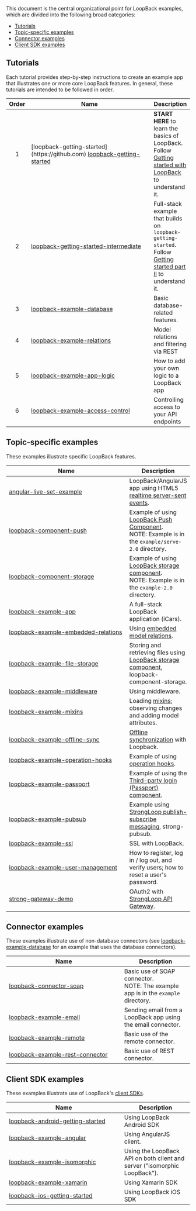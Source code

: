 This document is the central organizational point for LoopBack examples, which are divided into the following broad categories:

- [Tutorials](#tutorials)
- [Topic-specific examples](#topic-specific-examples)
- [Connector examples](#connector-examples)
- [Client SDK examples](#client-sdk-examples)

## Tutorials

Each tutorial provides step-by-step instructions to create an example app that illustrates one or more
core LoopBack features.
In general, these tutorials are intended to be followed in order.

<table>
  <thead>
    <tr>
      <th align="center">Order</th>
      <th width="320">Name</th>
      <th>Description</th>
    </tr>
  </thead>
  <tbody>
    <tr>
      <td align="center">1</td>
      <td>
        [loopback-getting-started](https://github.com)
        <a href="https://github.com/strongloop/loopback-getting-started">loopback-getting-started</a>
      </td>
      <td>
        <b>START HERE</b> to learn the basics of LoopBack. Follow <a href="http://docs.strongloop.com/display/LB/Getting+started+with+LoopBack">Getting started with LoopBack</a> to understand it.
      </td>
    </tr>
<tr>
<td align="center">2</td>
<td>
<a href="https://github.com/strongloop/loopback-getting-started-intermediate">loopback-getting-started-intermediate</a></td>
<td>Full-stack example that builds on <code>loopback-getting-started</code>. Follow <a href="http://docs.strongloop.com/display/LB/Getting+started+part+II">Getting started part II</a> to understand it.</td>
</tr>
<tr>
<td align="center">3</td>
<td>
<a href="https://github.com/strongloop/loopback-example-database">loopback-example-database</a></td>
<td>Basic database-related features.</td>
</tr>
<tr>
<td align="center">4</td>
<td>
<a href="https://github.com/strongloop/loopback-example-relations">loopback-example-relations</a></td>
<td>Model relations and filtering via REST</td>
</tr>
<tr>
<td align="center">5</td>
<td>
<a href="https://github.com/strongloop/loopback-example-app-logic">loopback-example-app-logic</a></td>
<td>How to add your own logic to a LoopBack app</td>
</tr>
<tr>
<td align="center">6</td>
<td>
<a href="https://github.com/strongloop/loopback-example-access-control">loopback-example-access-control</a></td>
<td>Controlling access to your API endpoints</td>
</tr>
</tbody></table>

## Topic-specific examples

These examples illustrate specific LoopBack features.  

<table><thead>
<tr>
<th width="320">Name</th>
<th>Description</th>
</tr>
</thead><tbody>

<tr>
<td>
<a href="https://github.com/strongloop/angular-live-set-example">angular-live-set-example</a></td>
<td>LoopBack/AngularJS app using HTML5 <a href="https://docs.strongloop.com/display/LB/Realtime+server-sent+events">realtime server-sent events</a>.</td>
</tr>

<tr>
<td>
<a href="https://github.com/strongloop/loopback-component-push/tree/master/example/server-2.0">loopback-component-push</a></td>
<td>Example of using <a href="https://docs.strongloop.com/display/LB/Push+notifications">LoopBack Push Component</a>.
<br/>NOTE: Example is in the <code>example/serve-2.0</code> directory.</td>
</tr>

<tr>
<td>
<a href="https://github.com/strongloop/loopback-component-storage/tree/master/example-2.0">loopback-component-storage</a></td>
<td>Example of using <a href="https://docs.strongloop.com/display/LB/Storage+component">LoopBack storage component</a>.
<br/>NOTE: Example is in the <code>example-2.0</code> directory.</td>
</tr>

<tr>
<td>
<a href="https://github.com/strongloop/loopback-example-app">loopback-example-app</a></td>
<td>A full-stack LoopBack application (iCars).</td>
</tr>

<tr>
<td>
<a href="https://github.com/strongloop/loopback-example-embedded-relations">loopback-example-embedded-relations</a></td>
<td>Using <a href="https://docs.strongloop.com/display/LB/Embedded+models+and+relations">embedded model relations</a>.</td>
</tr>
<tr>
<td>
<a href="https://github.com/strongloop/loopback-example-file-storage">loopback-example-file-storage</a></td>
<td>Storing and retrieving files using <a href="https://docs.strongloop.com/display/LB/Storage+component">LoopBack storage component</a>, loopback-component-storage.</td>
</tr>

<tr>
<td>
<a href="https://github.com/strongloop/loopback-example-middleware">loopback-example-middleware</a></td>
<td>Using middleware.</td>
</tr>

<tr>
<td>
<a href="https://github.com/strongloop/loopback-example-mixins">loopback-example-mixins</a></td>
<td>Loading <a href="https://docs.strongloop.com/display/LB/Defining+mixins">mixins</a>; observing changes and adding model attributes.</td>
</tr>

<tr>
<td>
<a href="https://github.com/strongloop/loopback-example-offline-sync">loopback-example-offline-sync</a></td>
<td><a href="https://docs.strongloop.com/display/LB/Synchronization">Offline synchronization</a> with Loopback.</td>
</tr>

<tr>
<td>
<a href="https://github.com/strongloop/loopback-example-operation-hooks">loopback-example-operation-hooks</a></td>
<td>Example of using <a href="https://docs.strongloop.com/display/LB/Operation+hooks">operation hooks</a>.</td>
</tr>

<tr>
<td>
<a href="https://github.com/strongloop/loopback-example-passport">loopback-example-passport</a></td>
<td>Example of using the <a href="https://docs.strongloop.com/pages/viewpage.action?pageId=3836277">Third-party login (Passport) component</a>.</td>
</tr>

<tr>
<td>
<a href="https://github.com/strongloop/loopback-example-pubsub">loopback-example-pubsub</a></td>
<td>Example using <a href="https://docs.strongloop.com/display/MSG/Pub-sub">StrongLoop publish-subscribe messaging</a>, strong-pubsub.</td>
</tr>

<tr>
<td>
<a href="https://github.com/strongloop/loopback-example-ssl">loopback-example-ssl</a></td>
<td>SSL with LoopBack.</td>
</tr>

<tr>
<td>
<a href="https://github.com/strongloop/loopback-example-user-management">loopback-example-user-management</a></td>
<td>How to register, log in / log out, and verify users; how to reset a user's password.</td>
</tr>

<tr>
<td>
<a href="https://github.com/strongloop/strong-gateway-demo">strong-gateway-demo</a></td>
<td>OAuth2 with <a href="https://docs.strongloop.com/display/LGW">StrongLoop API Gateway</a>.</td>
</tr>
</tbody></table>

## Connector examples

These examples illustrate use of non-database connectors (see [loopback-example-database](https://github.com/strongloop/loopback-example-database) for an example that uses the  database connectors).

<table><thead>
<tr>
<th width="300">Name </th>
<th>Description</th>
</tr>
</thead><tbody>
<tr>
<td>
<a href="https://github.com/strongloop/loopback-connector-soap/tree/master/example">loopback-connector-soap</a></td>
<td>Basic use of SOAP connector.
<br/>NOTE: The example app is in the <code>example</code> directory.</td>
</tr>

<tr>
<td><a href="https://github.com/strongloop/loopback-example-email">loopback-example-email</a></td>
<td>Sending email from a LoopBack app using the email connector.</td>
</tr>

<tr>
<td><a href="https://github.com/strongloop/loopback-example-remote">loopback-example-remote</a></td>
<td>Basic use of the remote connector.</td>
</tr>

<tr>
<td><a href="https://github.com/strongloop/loopback-example-rest-connector">loopback-example-rest-connector</a></td>
<td>Basic use of REST connector.</td>
</tr>
</tbody></table>

## Client SDK examples

These examples illustrate use of LoopBack's [client SDKs](https://docs.strongloop.com/display/LB/Client+SDKs).

<table><thead>
<tr>
<th width="300">Name </th>
<th>Description</th>
</tr>
</thead><tbody>
<tr><td>
<a href="https://github.com/strongloop/loopback-android-getting-started">loopback-android-getting-started</a></td>
<td>Using LoopBack Android SDK
</td></tr>

<tr><td>
<a href="https://github.com/strongloop/loopback-example-angular">loopback-example-angular</a></td>
<td>Using AngularJS client.</td>
</tr>

<tr><td>
<a href="https://github.com/strongloop/loopback-example-isomorphic">loopback-example-isomorphic</a></td>
<td>Using the LoopBack API on both client and server ("isomorphic LoopBack").</td>
</tr>

<tr>
<td><a href="https://github.com/strongloop/loopback-example-xamarin">loopback-example-xamarin</a></td>
<td>Using Xamarin SDK</td>
</tr>

<tr><td>
<a href="https://github.com/strongloop/loopback-ios-getting-started">loopback-ios-getting-started</a></td>
<td>Using LoopBack iOS SDK
</td></tr>
</tbody></table>
